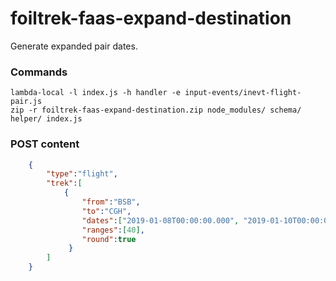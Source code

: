 # foiltrek-faas-expand-destination
Generate expanded pair dates.


### Commands

```
lambda-local -l index.js -h handler -e input-events/inevt-flight-pair.js
zip -r foiltrek-faas-expand-destination.zip node_modules/ schema/ helper/ index.js
```

### POST content

```json
    {
        "type":"flight",
        "trek":[
            {
                "from":"BSB",
                "to":"CGH",
                "dates":["2019-01-08T00:00:00.000", "2019-01-10T00:00:00.000"],
                "ranges":[40],
                "round":true
             }
        ]
    }
```
